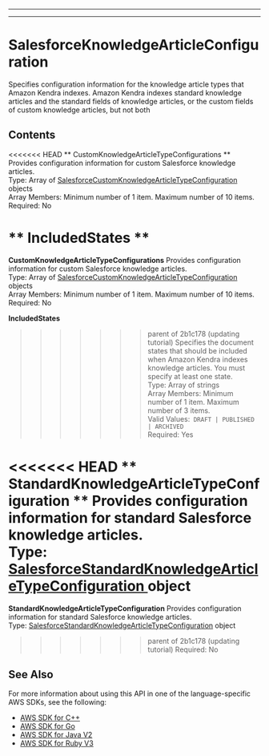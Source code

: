 --------

--------

# SalesforceKnowledgeArticleConfiguration<a name="API_SalesforceKnowledgeArticleConfiguration"></a>

Specifies configuration information for the knowledge article types that Amazon Kendra indexes\. Amazon Kendra indexes standard knowledge articles and the standard fields of knowledge articles, or the custom fields of custom knowledge articles, but not both 

## Contents<a name="API_SalesforceKnowledgeArticleConfiguration_Contents"></a>

<<<<<<< HEAD
 ** CustomKnowledgeArticleTypeConfigurations **   <a name="Kendra-Type-SalesforceKnowledgeArticleConfiguration-CustomKnowledgeArticleTypeConfigurations"></a>
Provides configuration information for custom Salesforce knowledge articles\.  
Type: Array of [ SalesforceCustomKnowledgeArticleTypeConfiguration ](API_SalesforceCustomKnowledgeArticleTypeConfiguration.md) objects  
Array Members: Minimum number of 1 item\. Maximum number of 10 items\.  
Required: No

 ** IncludedStates **   <a name="Kendra-Type-SalesforceKnowledgeArticleConfiguration-IncludedStates"></a>
=======
 **CustomKnowledgeArticleTypeConfigurations**   <a name="Kendra-Type-SalesforceKnowledgeArticleConfiguration-CustomKnowledgeArticleTypeConfigurations"></a>
Provides configuration information for custom Salesforce knowledge articles\.  
Type: Array of [SalesforceCustomKnowledgeArticleTypeConfiguration](API_SalesforceCustomKnowledgeArticleTypeConfiguration.md) objects  
Array Members: Minimum number of 1 item\. Maximum number of 10 items\.  
Required: No

 **IncludedStates**   <a name="Kendra-Type-SalesforceKnowledgeArticleConfiguration-IncludedStates"></a>
>>>>>>> parent of 2b1c178 (updating tutorial)
Specifies the document states that should be included when Amazon Kendra indexes knowledge articles\. You must specify at least one state\.  
Type: Array of strings  
Array Members: Minimum number of 1 item\. Maximum number of 3 items\.  
Valid Values:` DRAFT | PUBLISHED | ARCHIVED`   
Required: Yes

<<<<<<< HEAD
 ** StandardKnowledgeArticleTypeConfiguration **   <a name="Kendra-Type-SalesforceKnowledgeArticleConfiguration-StandardKnowledgeArticleTypeConfiguration"></a>
Provides configuration information for standard Salesforce knowledge articles\.  
Type: [ SalesforceStandardKnowledgeArticleTypeConfiguration ](API_SalesforceStandardKnowledgeArticleTypeConfiguration.md) object  
=======
 **StandardKnowledgeArticleTypeConfiguration**   <a name="Kendra-Type-SalesforceKnowledgeArticleConfiguration-StandardKnowledgeArticleTypeConfiguration"></a>
Provides configuration information for standard Salesforce knowledge articles\.  
Type: [SalesforceStandardKnowledgeArticleTypeConfiguration](API_SalesforceStandardKnowledgeArticleTypeConfiguration.md) object  
>>>>>>> parent of 2b1c178 (updating tutorial)
Required: No

## See Also<a name="API_SalesforceKnowledgeArticleConfiguration_SeeAlso"></a>

For more information about using this API in one of the language\-specific AWS SDKs, see the following:
+  [ AWS SDK for C\+\+](https://docs.aws.amazon.com/goto/SdkForCpp/kendra-2019-02-03/SalesforceKnowledgeArticleConfiguration) 
+  [ AWS SDK for Go](https://docs.aws.amazon.com/goto/SdkForGoV1/kendra-2019-02-03/SalesforceKnowledgeArticleConfiguration) 
+  [ AWS SDK for Java V2](https://docs.aws.amazon.com/goto/SdkForJavaV2/kendra-2019-02-03/SalesforceKnowledgeArticleConfiguration) 
+  [ AWS SDK for Ruby V3](https://docs.aws.amazon.com/goto/SdkForRubyV3/kendra-2019-02-03/SalesforceKnowledgeArticleConfiguration) 